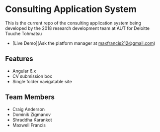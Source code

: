 # Consulting Application System

This is the current repo of the consulting application system being developed by the 2018 research development team at AUT for Deloitte Touche Tohmatsu
- [Live Demo](Ask the platform manager at maxfrancis212@gmail.com)

## Features

- Angular 6.x
- CV submission box
- Single folder navigatable site

## Team Members

- Craig Anderson
- Dominik Zigmanov
- Shraddha Karankot
- Maxwell Francis